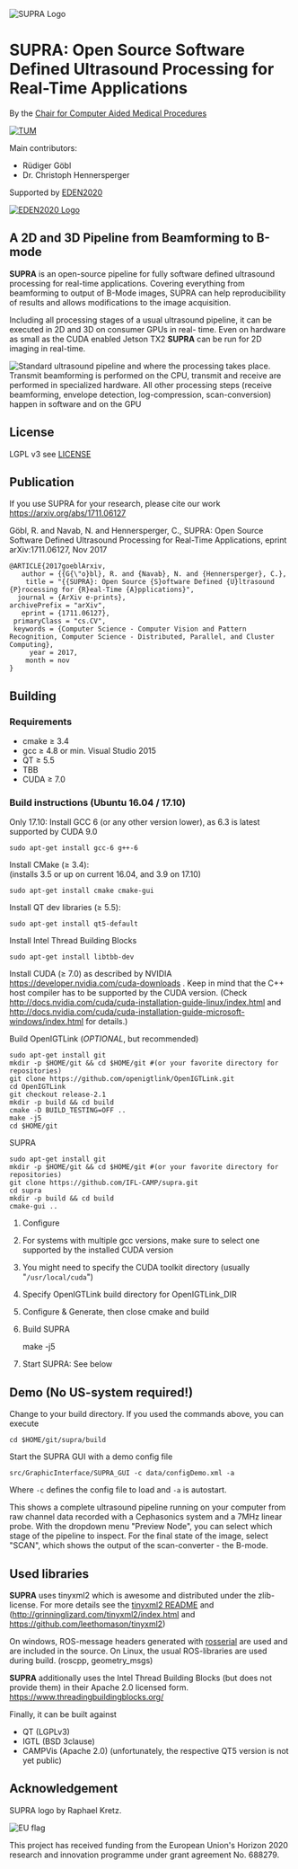 ![SUPRA Logo](http://campar.in.tum.de/files/goeblr/supra_logo_full_small.png "SUPRA Logo")

SUPRA: Open Source Software Defined Ultrasound Processing for Real-Time Applications
================

By the [Chair for Computer Aided Medical Procedures](http://campar.in.tum.de/)

[![TUM](http://campar.in.tum.de/files/goeblr/TUM_Web_Logo_blau.png "TUM Logo")](http://tum.de)

Main contributors: 

* R&uuml;diger G&ouml;bl
* Dr. Christoph Hennersperger

Supported by [EDEN2020](http://eden2020.eu)

[![EDEN2020 Logo](http://campar.in.tum.de/files/goeblr/EDEN2020_Logo_Small.jpg "EDEN2020 Logo")](http://eden2020.eu)


A 2D and 3D Pipeline from Beamforming to B-mode
----------------

**SUPRA** is an open-source pipeline for fully software 
defined ultrasound processing for real-time applications.
Covering everything from beamforming to output of B-Mode images, SUPRA
can help reproducibility of results and allows modifications to the image acquisition.

Including all processing stages of a usual ultrasound pipeline, it can be executed in 2D and 3D on consumer GPUs in real-
time. Even on hardware as small as the CUDA enabled Jetson TX2 **SUPRA** can be run for 2D imaging in real-time.

![Standard ultrasound pipeline and where the processing takes place. Transmit beamforming is performed on the CPU, transmit and receive are performed in specialized hardware. All other processing steps (receive beamforming, envelope detection, log-compression, scan-conversion) happen in software and on the GPU](http://campar.in.tum.de/files/goeblr/UsPipeline_small.png "Standard pipeline and where the processing takes place")

License
----------------
LGPL v3
see [LICENSE](LICENSE)

Publication
----------------
If you use SUPRA for your research, please cite our work
https://arxiv.org/abs/1711.06127

G&ouml;bl, R. and Navab, N. and Hennersperger, C., SUPRA: Open Source Software Defined Ultrasound Processing for Real-Time Applications, eprint arXiv:1711.06127, Nov 2017

	@ARTICLE{2017goeblArxiv,
	   author = {{G{\"o}bl}, R. and {Navab}, N. and {Hennersperger}, C.},
		title = "{{SUPRA}: Open Source {S}oftware Defined {U}ltrasound {P}rocessing for {R}eal-Time {A}pplications}",
	  journal = {ArXiv e-prints},
	archivePrefix = "arXiv",
	   eprint = {1711.06127},
	 primaryClass = "cs.CV",
	 keywords = {Computer Science - Computer Vision and Pattern Recognition, Computer Science - Distributed, Parallel, and Cluster Computing},
		 year = 2017,
		month = nov
	}

Building
----------------
### Requirements

* cmake &ge; 3.4
* gcc &ge; 4.8 or min. Visual Studio 2015
* QT &ge; 5.5
* TBB
* CUDA &ge; 7.0
	
	
### Build instructions (Ubuntu 16.04 / 17.10)

Only 17.10:
Install GCC 6 (or any other version lower), as 6.3 is latest supported by CUDA 9.0
	
	sudo apt-get install gcc-6 g++-6

Install CMake (&ge; 3.4):	
(installs 3.5 or up on current 16.04, and 3.9 on 17.10)

	sudo apt-get install cmake cmake-gui

Install QT dev libraries (&ge; 5.5):
	
	sudo apt-get install qt5-default

Install Intel Thread Building Blocks

	sudo apt-get install libtbb-dev

Install CUDA (&ge; 7.0) as described by NVIDIA https://developer.nvidia.com/cuda-downloads .
Keep in mind that the C++ host compiler has to be supported by the CUDA version.
(Check http://docs.nvidia.com/cuda/cuda-installation-guide-linux/index.html and http://docs.nvidia.com/cuda/cuda-installation-guide-microsoft-windows/index.html for details.)

Build OpenIGTLink (*OPTIONAL*, but recommended)

	sudo apt-get install git
	mkdir -p $HOME/git && cd $HOME/git #(or your favorite directory for repositories)
	git clone https://github.com/openigtlink/OpenIGTLink.git
	cd OpenIGTLink
	git checkout release-2.1
	mkdir -p build && cd build
	cmake -D BUILD_TESTING=OFF ..
	make -j5
	cd $HOME/git
	
SUPRA

	sudo apt-get install git
	mkdir -p $HOME/git && cd $HOME/git #(or your favorite directory for repositories)
	git clone https://github.com/IFL-CAMP/supra.git
	cd supra
	mkdir -p build && cd build
	cmake-gui ..
	
1. Configure
2. For systems with multiple gcc versions, make sure to select one supported by the installed CUDA version
3. You might need to specify the CUDA toolkit directory (usually "`/usr/local/cuda`")
4. Specify OpenIGTLink build directory for OpenIGTLink_DIR
5. Configure & Generate, then close cmake and build
6. Build SUPRA
	
	make -j5
	
7. Start SUPRA: See below
	
Demo (No US-system required!)
----------------

Change to your build directory. If you used the commands above, you can execute

	cd $HOME/git/supra/build

Start the SUPRA GUI with a demo config file

	src/GraphicInterface/SUPRA_GUI -c data/configDemo.xml -a
	
Where `-c` defines the config file to load and `-a` is autostart.

This shows a complete ultrasound pipeline running on your computer from raw channel data recorded with
a Cephasonics system and a 7MHz linear probe.
With the dropdown menu "Preview Node", you can select which stage of the pipeline to inspect.
For the final state of the image, select "SCAN", which shows the output of the scan-converter - the B-mode.
	
Used libraries
----------------

**SUPRA** uses tinyxml2 which is awesome and distributed under the zlib-license. For more details see the [tinyxml2 README](src/SupraLib/utilities/tinyxml2/readme.md) and (http://grinninglizard.com/tinyxml2/index.html and https://github.com/leethomason/tinyxml2)

On windows, ROS-message headers generated with [rosserial](http://wiki.ros.org/rosserial) are used and are included in the source.
On Linux, the usual ROS-libraries are used during build. (roscpp, geometry_msgs)

**SUPRA** additionally uses the Intel Thread Building Blocks (but does not provide them) in their Apache 2.0 licensed form. https://www.threadingbuildingblocks.org/

Finally, it can be built against
	
* QT (LGPLv3)
* IGTL (BSD 3clause)
* CAMPVis (Apache 2.0) (unfortunately, the respective QT5 version is not yet public)

Acknowledgement
----------------

SUPRA logo by Raphael Kretz.

![EU flag](http://campar.in.tum.de/files/goeblr/EUflag.png "EU flag")

This project has received funding from the European Union's Horizon 2020 research and innovation programme under grant agreement No. 688279.
